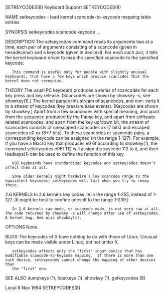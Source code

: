 SETKEYCODES(8)                                                                                 Keyboard Support                                                                                SETKEYCODES(8)



NAME
       setkeycodes - load kernel scancode-to-keycode mapping table entries

SYNOPSIS
       setkeycodes scancode keycode ...

DESCRIPTION
       The  setkeycodes  command reads its arguments two at a time, each pair of arguments consisting of a scancode (given in hexadecimal) and a keycode (given in decimal). For each such pair, it tells the
       kernel keyboard driver to map the specified scancode to the specified keycode.

       This command is useful only for people with slightly unusual keyboards, that have a few keys which produce scancodes that the kernel does not recognize.


THEORY
       The usual PC keyboard produces a series of scancodes for each key press and key release. (Scancodes are shown by showkey -s, see showkey(1).)  The kernel parses this stream of  scancodes,  and  con‐
       verts  it  to  a  stream of keycodes (key press/release events).  (Keycodes are shown by showkey.)  Apart from a few scancodes with special meaning, and apart from the sequence produced by the Pause
       key, and apart from shiftstate related scancodes, and apart from the key up/down bit, the stream of scancodes consists of unescaped scancodes xx (7 bits) and escaped scancodes e0 xx (8+7 bits).   To
       these scancodes or scancode pairs, a corresponding keycode can be assigned (in the range 1-127).  For example, if you have a Macro key that produces e0 6f according to showkey(1), the command
              setkeycodes e06f 112
       will assign the keycode 112 to it, and then loadkeys(1) can be used to define the function of this key.

       USB keyboards have standardized keycodes and setkeycodes doesn't affect them at all.

       Some older kernels might hardwire a low scancode range to the equivalent keycodes; setkeycodes will fail when you try to remap these.


2.6 KERNELS
       In 2.6 kernels key codes lie in the range 1-255, instead of 1-127.  (It might be best to confine oneself to the range 1-239.)

       In 2.6 kernels raw mode, or scancode mode, is not very raw at all.  The code returned by showkey -s will change after use of setkeycodes.  A kernel bug. See also showkey(1).

OPTIONS
       None.

BUGS
       The keycodes of X have nothing to do with those of Linux.  Unusual keys can be made visible under Linux, but not under X.

       setkeycodes affects only the "first" input device that has modifiable scancode-to-keycode mapping.  If there is more than one such device, setkeycodes cannot change the mapping of other devices than
       the "first" one.


SEE ALSO
       dumpkeys (1), loadkeys (1), showkey (1), getkeycodes (8)





Local                                                                                             8 Nov 1994                                                                                   SETKEYCODES(8)
